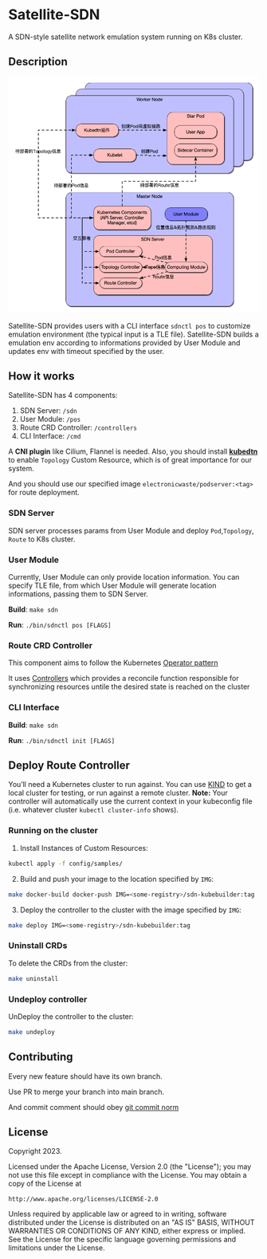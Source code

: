 # Satellite-SDN
A SDN-style satellite network emulation system running on K8s cluster.

## Description
<div align="center">
    <img src="./asset/arch.png" width=600>
</div>
<!-- ![](./asset/arch.png) -->

Satellite-SDN provides users with a CLI interface `sdnctl pos` to customize emulation environment (the typical input is a TLE file). Satellite-SDN builds a emulation env according to informations provided by User Module and updates env with timeout specified by the user.

## How it works

Satellite-SDN has 4 components:
1. SDN Server: `/sdn`
2. User Module: `/pos`
3. Route CRD Controller: `/controllers`
4. CLI Interface: `/cmd`

A **CNI plugin** like Cilium, Flannel is needed. Also, you should install [**kubedtn**](https://github.com/dtn-dslab/kube-dtn) to enable `Topology` Custom Resource, which is of great importance for our system.

And you should use our specified image `electronicwaste/podserver:<tag>` for route deployment.

### SDN Server

SDN server processes params from User Module and deploy `Pod`,`Topology`, `Route` to K8s cluster.

### User Module

Currently, User Module can only provide location information. You can specify TLE file, from which User Module will generate location informations, passing them to SDN Server.

**Build**: `make sdn`

**Run**: `./bin/sdnctl pos [FLAGS]`

### Route CRD Controller

This component aims to follow the Kubernetes [Operator pattern](https://kubernetes.io/docs/concepts/extend-kubernetes/operator/)

It uses [Controllers](https://kubernetes.io/docs/concepts/architecture/controller/) 
which provides a reconcile function responsible for synchronizing resources untile the desired state is reached on the cluster 

### CLI Interface

**Build**: `make sdn`

**Run**: `./bin/sdnctl init [FLAGS]`

## Deploy Route Controller
You’ll need a Kubernetes cluster to run against. You can use [KIND](https://sigs.k8s.io/kind) to get a local cluster for testing, or run against a remote cluster.
**Note:** Your controller will automatically use the current context in your kubeconfig file (i.e. whatever cluster `kubectl cluster-info` shows).

### Running on the cluster
1. Install Instances of Custom Resources:

```sh
kubectl apply -f config/samples/
```

2. Build and push your image to the location specified by `IMG`:
	
```sh
make docker-build docker-push IMG=<some-registry>/sdn-kubebuilder:tag
```
	
3. Deploy the controller to the cluster with the image specified by `IMG`:

```sh
make deploy IMG=<some-registry>/sdn-kubebuilder:tag
```

### Uninstall CRDs
To delete the CRDs from the cluster:

```sh
make uninstall
```

### Undeploy controller
UnDeploy the controller to the cluster:

```sh
make undeploy
```

## Contributing

Every new feature should have its own branch.

Use PR to merge your branch into main branch.

And commit comment should obey [git commit norm](https://zhuanlan.zhihu.com/p/182553920)


## License

Copyright 2023.

Licensed under the Apache License, Version 2.0 (the "License");
you may not use this file except in compliance with the License.
You may obtain a copy of the License at

    http://www.apache.org/licenses/LICENSE-2.0

Unless required by applicable law or agreed to in writing, software
distributed under the License is distributed on an "AS IS" BASIS,
WITHOUT WARRANTIES OR CONDITIONS OF ANY KIND, either express or implied.
See the License for the specific language governing permissions and
limitations under the License.

